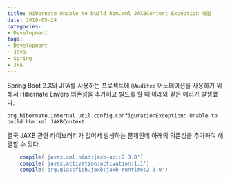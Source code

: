 ```yaml
---
title: Hibernate Unable to build hbm.xml JAXBContext Exception 해결
date: 2019-05-24
categories:
- Development
tags:
- Development
- Java
- Spring
- JPA
---
```

Spring Boot 2.X와 JPA를 사용하는 프로젝트에 `@Audited` 어노테이션을 사용하기 위해서 Hibernate Envers 의존성을 추가하고 빌드를 할 때 아래와 같은 에러가 발생했다.

`org.hibernate.internal.util.config.ConfigurationException: Unable to build hbm.xml JAXBContext`

결국 JAXB 관련 라이브러리가 없어서 발생하는 문제인데 아래의 의존성을 추가하여 해결할 수 있다.

```gradle
    compile('javax.xml.bind:jaxb-api:2.3.0')
    compile('javax.activation:activation:1.1')
    compile('org.glassfish.jaxb:jaxb-runtime:2.3.0')
```